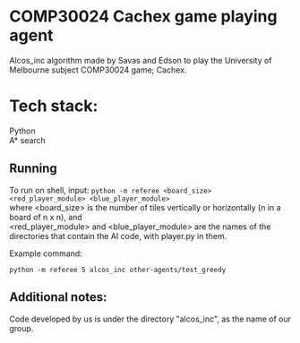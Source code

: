 # COMP30024 Cachex game playing agent
Alcos_inc algorithm made by Savas and Edson to play the University of Melbourne subject COMP30024 game; Cachex.

# Tech stack:
Python\
A* search

## Running
To run on shell, input: ```python -m referee <board_size> <red_player_module> <blue_player_module>```\
where <board_size> is the number of tiles vertically or horizontally (n in a board of n x n), and\
<red_player_module> and <blue_player_module> are the names of the directories that contain the AI code, with player.py in them.

Example command:
```
python -m referee 5 alcos_inc other-agents/test_greedy
```

## Additional notes:
Code developed by us is under the directory "alcos_inc", as the name of our group.
  
